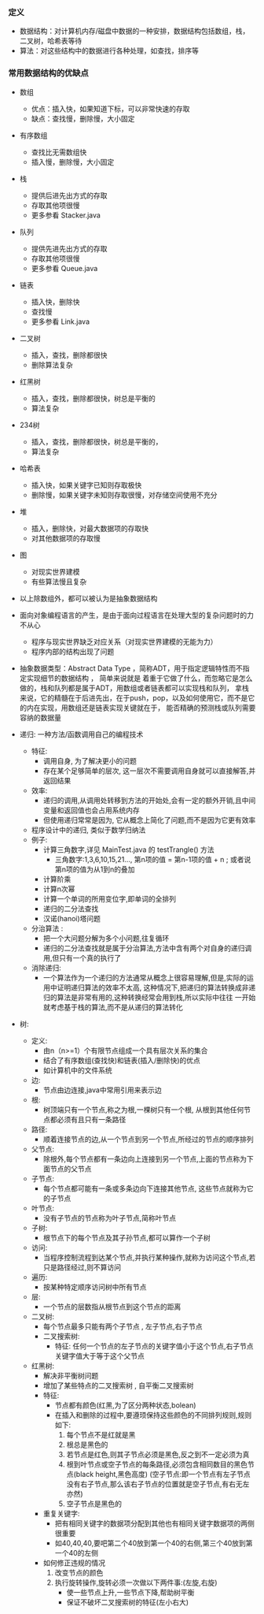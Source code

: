 ### 定义

- 数据结构：对计算机内存/磁盘中数据的一种安排，数据结构包括数组，栈，二叉树，哈希表等待
- 算法：对这些结构中的数据进行各种处理，如查找，排序等

### 常用数据结构的优缺点

- 数组
    - 优点：插入快，如果知道下标，可以非常快速的存取
    - 缺点：查找慢，删除慢，大小固定
- 有序数组
    - 查找比无需数组快
    - 插入慢，删除慢，大小固定
- 栈
    - 提供后进先出方式的存取
    - 存取其他项很慢
    - 更多参看 Stacker.java
- 队列
    - 提供先进先出方式的存取
    - 存取其他项很慢
    - 更多参看 Queue.java
- 链表
    - 插入快，删除快
    - 查找慢
    - 更多参看 Link.java
- 二叉树
    - 插入，查找，删除都很快
    - 删除算法复杂
- 红黑树
    - 插入，查找，删除都很快，树总是平衡的
    - 算法复杂
- 234树
    - 插入，查找，删除都很快，树总是平衡的，
    - 算法复杂
- 哈希表
    - 插入快，如果关键字已知则存取极快
    - 删除慢，如果关键字未知则存取很慢，对存储空间使用不充分
- 堆    
    - 插入，删除快，对最大数据项的存取快
    - 对其他数据项的存取慢
- 图
    - 对现实世界建模
    - 有些算法慢且复杂
    
- 以上除数组外，都可以被认为是抽象数据结构   

- 面向对象编程语言的产生，是由于面向过程语言在处理大型的复杂问题时的力不从心 
    - 程序与现实世界缺乏对应关系（对现实世界建模的无能为力）
    - 程序内部的结构出现了问题

- 抽象数据类型：Abstract Data Type ，简称ADT，用于指定逻辑特性而不指定实现细节的数据结构 ，
    简单来说就是 着重于它做了什么，而忽略它是怎么做的，栈和队列都是属于ADT，用数组或者链表都可以实现栈和队列，
    拿栈来说，它的精髓在于后进先出，在于push，pop，以及如何使用它，而不是它的内在实现，用数组还是链表实现关键就在于，
    能否精确的预测栈或队列需要容纳的数据量            
    
- 递归: 一种方法/函数调用自己的编程技术 
    - 特征:
        - 调用自身, 为了解决更小的问题
        - 存在某个足够简单的层次, 这一层次不需要调用自身就可以直接解答,并返回结果
    - 效率: 
        - 递归的调用,从调用处转移到方法的开始处,会有一定的额外开销,且中间变量和返回值也会占用系统内存    
        - 但使用递归常常是因为, 它从概念上简化了问题,而不是因为它更有效率
    - 程序设计中的递归, 类似于数学归纳法    
    - 例子: 
        - 计算三角数字,详见 MainTest.java 的 testTrangle() 方法
            - 三角数字:1,3,6,10,15,21..., 第n项的值 = 第n-1项的值 + n ;  或者说 第n项的值为从1到n的叠加
        - 计算阶乘
        - 计算n次幂
        - 计算一个单词的所用变位字,即单词的全排列    
        - 递归的二分法查找
        - 汉诺(hanoi)塔问题
    - 分治算法 : 
        - 把一个大问题分解为多个小问题,往复循环
        - 递归的二分法查找就是属于分治算法,方法中含有两个对自身的递归调用,但只有一个真的执行了
    - 消除递归:
        - 一个算法作为一个递归的方法通常从概念上很容易理解,但是,实际的运用中证明递归算法的效率不太高,
            这种情况下,把递归的算法转换成非递归的算法是非常有用的,这种转换经常会用到栈,所以实际中往往
            一开始就考虑基于栈的算法,而不是从递归的算法转化
- 树:
    - 定义:
        - 由n（n>=1）个有限节点组成一个具有层次关系的集合
        - 结合了有序数组(查找快)和链表(插入/删除快)的优点
        - 如计算机中的文件系统        
    - 边:
        - 节点由边连接,java中常用引用来表示边
    - 根: 
        - 树顶端只有一个节点,称之为根,一棵树只有一个根, 从根到其他任何节点都必须有且只有一条路径
    - 路径: 
        - 顺着连接节点的边,从一个节点到另一个节点,所经过的节点的顺序排列
    - 父节点:
        - 除根外,每个节点都有一条边向上连接到另一个节点,上面的节点称为下面节点的父节点    
    - 子节点:
        - 每个节点都可能有一条或多条边向下连接其他节点, 这些节点就称为它的子节点    
    - 叶节点:
        - 没有子节点的节点称为叶子节点,简称叶节点
    - 子树:
        - 根节点下的每个节点及其子孙节点,都可以算作一个子树
    - 访问:
        - 当程序控制流程到达某个节点,并执行某种操作,就称为访问这个节点,若只是路径经过,则不算访问
    - 遍历:
        - 按某种特定顺序访问树中所有节点
    - 层:
        - 一个节点的层数指从根节点到这个节点的距离        
    - 二叉树: 
        - 每个节点最多只能有两个子节点  , 左子节点,右子节点
        - 二叉搜索树:
            - 特征: 任何一个节点的左子节点的关键字值小于这个节点,右子节点关键字值大于等于这个父节点
    - 红黑树:
        - 解决非平衡树问题
        - 增加了某些特点的二叉搜索树 , 自平衡二叉搜索树
        - 特征:
            - 节点都有颜色(红黑,为了区分两种状态,bolean)
            - 在插入和删除的过程中,要遵顼保持这些颜色的不同排列规则,规则如下:
                1. 每个节点不是红就是黑
                2. 根总是黑色的
                3. 若节点是红色,则其子节点必须是黑色,反之到不一定必须为真
                4. 根到叶节点或空子节点的每条路径,必须包含相同数目的黑色节点(black height,黑色高度)
                (空子节点:即一个节点有左子节点没有右子节点,那么该右子节点的位置就是空子节点,有右无左亦然)
                5. 空子节点是黑色的
        - 重复关键字: 
            - 把有相同关键字的数据项分配到其他也有相同关键字数据项的两侧很重要      
            - 如40,40,40,要吧第二个40放到第一个40的右侧,第三个40放到第一个40的左侧
        - 如何修正违规的情况
            1. 改变节点的颜色
            2. 执行旋转操作,旋转必须一次做以下两件事:(左旋,右旋)
                - 使一些节点上升,一些节点下降,帮助树平衡
                - 保证不破坏二叉搜索树的特征(左小右大)    
                